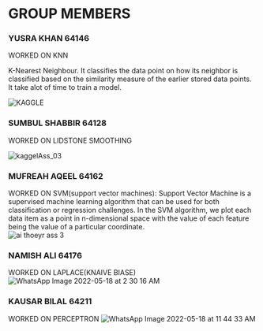 # GROUP MEMBERS
### YUSRA KHAN 64146
WORKED ON KNN

K-Nearest Neighbour.  It classifies the data point on how its neighbor is classified based on the similarity measure of the earlier stored data points.
It take alot of time to train a model.

![KAGGLE](https://user-images.githubusercontent.com/99583325/168898208-be39d028-3d34-4524-bb20-a77883aec329.jpeg)

### SUMBUL SHABBIR 64128
WORKED ON LIDSTONE SMOOTHING

![kaggelAss_03](https://user-images.githubusercontent.com/99585437/168901579-cd178d49-975f-46d1-a03e-ec7307f29356.jpeg)


### MUFREAH AQEEL 64162
WORKED ON SVM(support vector machines):
Support Vector Machine is a supervised machine learning algorithm that can be used for both classification or regression challenges. In the SVM algorithm, we plot each data item as a point in n-dimensional space with the value of each feature being the value of a particular coordinate.  
![ai thoeyr ass 3](https://user-images.githubusercontent.com/99583155/169010273-64e14c44-ddd4-4deb-bd5d-4d99de7391c5.jpeg)



### NAMISH ALI 64176
WORKED ON LAPLACE(KNAIVE BIASE)
![WhatsApp Image 2022-05-18 at 2 30 16 AM](https://user-images.githubusercontent.com/99584430/169028566-716b6876-84cd-4885-97c3-a5ff9c2c0899.jpeg)


### KAUSAR BILAL 64211
WORKED ON PERCEPTRON
![WhatsApp Image 2022-05-18 at 11 44 33 AM](https://user-images.githubusercontent.com/105318630/169031718-7f8c20d6-62f5-4c85-88c2-0041ea901c66.jpeg)
